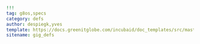 <!---macro:meta-->
```yaml
!!!
tag: g8os,specs
category: defs
author: despiegk,yves
template: https://docs.greenitglobe.com/incubaid/doc_templates/src/master/doc
sitename: gig_defs
```
